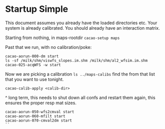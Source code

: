 # Startup Simple
This document assumes you already have the loaded directories etc. Your system is already calibrated. You should already have an interaction matrix.

Starting from nothing, in maps-rootdir
```cacao-setup maps```

Past that we run, with no calibration/poke:

```
cacao-aorun-000-dm start
ls -sf /milk/shm/viswfs_slopes.im.shm /milk/shm/al2_wfsim.im.shm
cacao-025-acqWFS -w start
```

Now we are picking a calibration
``` ls ../maps-calibs ```
find the <calib-dir> from that list that you want to use tonight.

```
cacao-calib-apply <calib-dir>
```
^ long term, this needs to shut down all confs and restart them again, this ensures the proper resp mat sizes. 

```
cacao-aorun-050-wfs2cmval start
cacao-aorun-060-mfilt start
cacao-aorun-070-cmval2dm start
``


